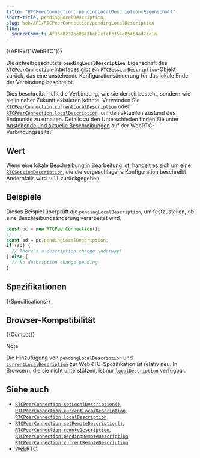 ```yaml
---
title: "RTCPeerConnection: pendingLocalDescription-Eigenschaft"
short-title: pendingLocalDescription
slug: Web/API/RTCPeerConnection/pendingLocalDescription
l10n:
  sourceCommit: 4f35a8237ee0842beb9cfef3354e05464ad7ce1a
---
```


{{APIRef("WebRTC")}}

Die schreibgeschützte **`pendingLocalDescription`**-Eigenschaft des [`RTCPeerConnection`](/de/docs/Web/API/RTCPeerConnection)-Interfaces gibt ein [`RTCSessionDescription`](/de/docs/Web/API/RTCSessionDescription)-Objekt zurück, das eine anstehende Konfigurationsänderung für das lokale Ende der Verbindung beschreibt.

Dies beschreibt nicht die Verbindung, wie sie derzeit besteht, sondern wie sie in naher Zukunft existieren könnte. Verwenden Sie [`RTCPeerConnection.currentLocalDescription`](/de/docs/Web/API/RTCPeerConnection/currentLocalDescription) oder [`RTCPeerConnection.localDescription`](/de/docs/Web/API/RTCPeerConnection/localDescription), um den aktuellen Zustand des Endpunkts zu erhalten. Details zu den Unterschieden finden Sie unter [Anstehende und aktuelle Beschreibungen](/de/docs/Web/API/WebRTC_API/Connectivity#pending_and_current_descriptions) auf der WebRTC-Verbindungsseite.

## Wert

Wenn eine lokale Beschreibung in Bearbeitung ist, handelt es sich um eine [`RTCSessionDescription`](/de/docs/Web/API/RTCSessionDescription), die die vorgeschlagene Konfiguration beschreibt. Andernfalls wird `null` zurückgegeben.

## Beispiele

Dieses Beispiel überprüft die `pendingLocalDescription`, um festzustellen, ob eine Beschreibungsänderung verarbeitet wird.

```js
const pc = new RTCPeerConnection();
// ...
const sd = pc.pendingLocalDescription;
if (sd) {
  // There's a description change underway!
} else {
  // No description change pending
}
```

## Spezifikationen

{{Specifications}}

## Browser-Kompatibilität

{{Compat}}

> [!NOTE]
> Die Hinzufügung von `pendingLocalDescription` und [`currentLocalDescription`](/de/docs/Web/API/RTCPeerConnection/currentLocalDescription) zur WebRTC-Spezifikation ist relativ neu. In Browsern, die sie nicht unterstützen, ist nur [`localDescription`](/de/docs/Web/API/RTCPeerConnection/localDescription) verfügbar.

## Siehe auch

- [`RTCPeerConnection.setLocalDescription()`](/de/docs/Web/API/RTCPeerConnection/setLocalDescription), [`RTCPeerConnection.currentLocalDescription`](/de/docs/Web/API/RTCPeerConnection/currentLocalDescription), [`RTCPeerConnection.localDescription`](/de/docs/Web/API/RTCPeerConnection/localDescription)
- [`RTCPeerConnection.setRemoteDescription()`](/de/docs/Web/API/RTCPeerConnection/setRemoteDescription), [`RTCPeerConnection.remoteDescription`](/de/docs/Web/API/RTCPeerConnection/remoteDescription), [`RTCPeerConnection.pendingRemoteDescription`](/de/docs/Web/API/RTCPeerConnection/pendingRemoteDescription), [`RTCPeerConnection.currentRemoteDescription`](/de/docs/Web/API/RTCPeerConnection/currentRemoteDescription)
- [WebRTC](/de/docs/Web/API/WebRTC_API)
